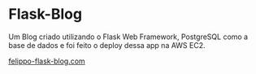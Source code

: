 # Flask-Blog

Um Blog criado utilizando o Flask Web Framework, PostgreSQL como a base de dados e foi feito o deploy dessa app na AWS EC2.

<a href="http://18.231.180.236">felippo-flask-blog.com</a>
